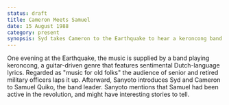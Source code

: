 ```yaml
---
status: draft
title: Cameron Meets Samuel
date: 15 August 1988 
category: present
synopsis: Syd takes Cameron to the Earthquake to hear a keroncong band beloved by the older clientele. Sanyoto introduces Cameron to Samuel Quiko, the band leader.
---
```

One evening at the Earthquake, the music is supplied by a band playing keroncong, a
guitar-driven genre that features sentimental Dutch-language lyrics.
Regarded as "music for old folks" the audience of senior and retired
military officers laps it up. Afterward, Sanyoto introduces Syd and
Cameron to Samuel Quiko, the band leader. Sanyoto mentions that Samuel
had been active in the revolution, and might have interesting stories to
tell.